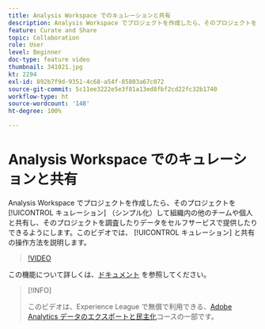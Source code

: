 ```yaml
---
title: Analysis Workspace でのキュレーションと共有
description: Analysis Workspace でプロジェクトを作成したら、そのプロジェクトをキュレーション（シンプル化）して組織内の他のチームや個人と共有し、そのプロジェクトを調査したりデータをセルフサービスで提供したりできるようにします。このビデオでは、キュレーションと共有の操作方法を説明します。
feature: Curate and Share
topic: Collaboration
role: User
level: Beginner
doc-type: feature video
thumbnail: 341021.jpg
kt: 2294
exl-id: 892b7f9d-9351-4c68-a54f-85803a67c072
source-git-commit: 5c11ee3222e5e3f81a13ed8fbf2cd22fc32b1740
workflow-type: ht
source-wordcount: '148'
ht-degree: 100%

---
```


# Analysis Workspace でのキュレーションと共有

Analysis Workspace でプロジェクトを作成したら、そのプロジェクトを [!UICONTROL キュレーション] （シンプル化）して組織内の他のチームや個人と共有し、そのプロジェクトを調査したりデータをセルフサービスで提供したりできるようにします。このビデオでは、 [!UICONTROL キュレーション] と共有の操作方法を説明します。

>[!VIDEO](https://video.tv.adobe.com/v/341021/?quality=12&learn=on)

この機能について詳しくは、[ドキュメント](https://experienceleague.adobe.com/docs/analytics/analyze/analysis-workspace/curate-share/curate.html?lang=ja) を参照してください。

>[!INFO]
>
> このビデオは、Experience League で無償で利用できる、[Adobe Analytics データのエクスポートと民主化](https://experienceleague.adobe.com/?lang=ja/?recommended=Analytics-A-1-2022.1.democratizing#dashboard/learning)コースの一部です。